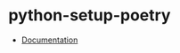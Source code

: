 # python-setup-poetry

- [Documentation](https://github.com/bakdata/ci-templates/tree/main/docs/actions/python-setup-poetry)
